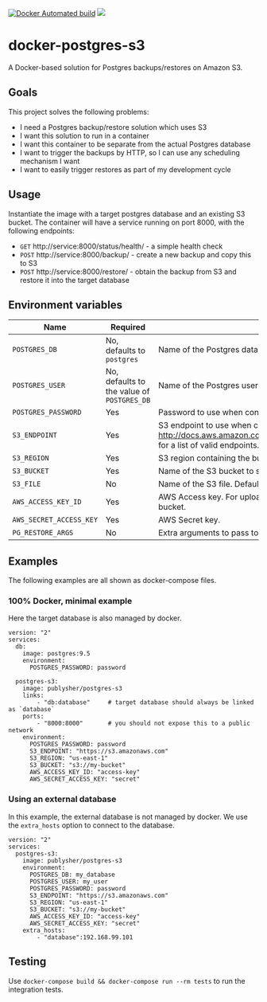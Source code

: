 [![Docker Automated build](https://img.shields.io/docker/automated/publysher/postgres-s3.svg)](https://hub.docker.com/r/publysher/postgres-s3/) 
[![](https://images.microbadger.com/badges/image/publysher/postgres-s3.svg)](http://microbadger.com/images/publysher/postgres-s3 "Get your own image badge on microbadger.com")

# docker-postgres-s3

A Docker-based solution for Postgres backups/restores on Amazon S3.

## Goals

This project solves the following problems:

* I need a Postgres backup/restore solution which uses S3
* I want this solution to run in a container
* I want this container to be separate from the actual Postgres database
* I want to trigger the backups by HTTP, so I can use any scheduling mechanism I want
* I want to easily trigger restores as part of my development cycle

## Usage

Instantiate the image with a target postgres database and an existing S3 bucket. The container will have a service 
running on port 8000, with the following endpoints:
 
* `GET` http://service:8000/status/health/ - a simple health check
* `POST` http://service:8000/backup/ - create a new backup and copy this to S3
* `POST` http://service:8000/restore/ - obtain the backup from S3 and restore it into the target database


## Environment variables

| Name | Required | Description |
| --- | --- | --- |
| `POSTGRES_DB` | No, defaults to `postgres` | Name of the Postgres database to back-up from/restore into. |
| `POSTGRES_USER` | No, defaults to the value of `POSTGRES_DB` | Name of the Postgres user to connect as. |
| `POSTGRES_PASSWORD` | Yes | Password to use when connecting to the database. |
| `S3_ENDPOINT` | Yes | S3 endpoint to use when connecting. See http://docs.aws.amazon.com/general/latest/gr/rande.html#s3_region for a list of valid endpoints. |
| `S3_REGION` | Yes | S3 region containing the bucket |
| `S3_BUCKET` | Yes | Name of the S3 bucket to store the database dump | 
| `S3_FILE` | No | Name of the S3 file. Defaults to `${POSTGRES_DB}.pgdump` |
| `AWS_ACCESS_KEY_ID` | Yes | AWS Access key. For uploads, requires write permissions on the bucket. |
| `AWS_SECRET_ACCESS_KEY` | Yes | AWS Secret key. | 
| `PG_RESTORE_ARGS` | No | Extra arguments to pass to `pg_restore`. | 


## Examples

The following examples are all shown as docker-compose files. 

### 100% Docker, minimal example

Here the target database is also managed by docker. 

```
version: "2"
services:
  db:
    image: postgres:9.5
    environment:
      POSTGRES_PASSWORD: password
      
  postgres-s3:
    image: publysher/postgres-s3
    links:
        - "db:database"     # target database should always be linked as `database`
    ports:
        - "8000:8000"       # you should not expose this to a public network
    environment:
      POSTGRES_PASSWORD: password
      S3_ENDPOINT: "https://s3.amazonaws.com"
      S3_REGION: "us-east-1"
      S3_BUCKET: "s3://my-bucket"
      AWS_ACCESS_KEY_ID: "access-key"
      AWS_SECRET_ACCESS_KEY: "secret"
```

### Using an external database

In this example, the external database is not managed by docker. We use the `extra_hosts` option to connect 
to the database.

```
version: "2"
services:
  postgres-s3:
    image: publysher/postgres-s3
    environment:
      POSTGRES_DB: my_database
      POSTGRES_USER: my_user
      POSTGRES_PASSWORD: password
      S3_ENDPOINT: "https://s3.amazonaws.com"
      S3_REGION: "us-east-1"
      S3_BUCKET: "s3://my-bucket"
      AWS_ACCESS_KEY_ID: "access-key"
      AWS_SECRET_ACCESS_KEY: "secret"
    extra_hosts:
        - "database":192.168.99.101
```


## Testing

Use `docker-compose build && docker-compose run --rm tests` to run the integration tests. 


